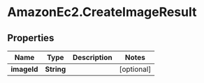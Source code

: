 # AmazonEc2.CreateImageResult

## Properties

Name | Type | Description | Notes
------------ | ------------- | ------------- | -------------
**imageId** | **String** |  | [optional] 


